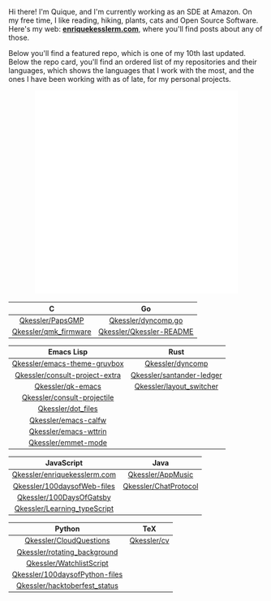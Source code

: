 Hi there! I'm Quique, and I'm currently working as an SDE at Amazon. On my free time, I like reading, hiking, plants, cats and Open Source Software. Here's my web: [**enriquekesslerm.com**](https://enriquekesslerm.com), where you'll find posts about any of those.

Below you'll find a featured repo, which is one of my 10th last updated. Below the repo card, you'll find an ordered list of my repositories and their languages, which shows the languages that I work with the most, and the ones I have been working with as of late, for my personal projects.

<div align="center">
    <a href="https://github.com/Qkessler/consult-projectile">
        <img src="src/repo-card.svg" width="400" height="400" alt="Repo card which links to the Repo itself, in Github.">
    </a>
</div>

|  C  |  Go  |
| :--: | :--: |
| [Qkessler/PapsGMP](https://github.com/Qkessler/PapsGMP) |  [Qkessler/dyncomp.go](https://github.com/Qkessler/dyncomp.go)  |
| [Qkessler/qmk_firmware](https://github.com/Qkessler/qmk_firmware) |  [Qkessler/Qkessler-README](https://github.com/Qkessler/Qkessler-README)  |

|  Emacs Lisp  |  Rust  |
| :--: | :--: |
| [Qkessler/emacs-theme-gruvbox](https://github.com/Qkessler/emacs-theme-gruvbox) |  [Qkessler/dyncomp](https://github.com/Qkessler/dyncomp)  |
| [Qkessler/consult-project-extra](https://github.com/Qkessler/consult-project-extra) |  [Qkessler/santander-ledger](https://github.com/Qkessler/santander-ledger)  |
| [Qkessler/qk-emacs](https://github.com/Qkessler/qk-emacs) |  [Qkessler/layout_switcher](https://github.com/Qkessler/layout_switcher)  |
| [Qkessler/consult-projectile](https://github.com/Qkessler/consult-projectile) |  |
| [Qkessler/dot_files](https://github.com/Qkessler/dot_files) |  |
| [Qkessler/emacs-calfw](https://github.com/Qkessler/emacs-calfw) |  |
| [Qkessler/emacs-wttrin](https://github.com/Qkessler/emacs-wttrin) |  |
| [Qkessler/emmet-mode](https://github.com/Qkessler/emmet-mode) |  |

|  JavaScript  |  Java  |
| :--: | :--: |
| [Qkessler/enriquekesslerm.com](https://github.com/Qkessler/enriquekesslerm.com) |  [Qkessler/AppMusic](https://github.com/Qkessler/AppMusic)  |
| [Qkessler/100daysofWeb-files](https://github.com/Qkessler/100daysofWeb-files) |  [Qkessler/ChatProtocol](https://github.com/Qkessler/ChatProtocol)  |
| [Qkessler/100DaysOfGatsby](https://github.com/Qkessler/100DaysOfGatsby) |  |
| [Qkessler/Learning_typeScript](https://github.com/Qkessler/Learning_typeScript) |  |

|  Python  |  TeX  |
| :--: | :--: |
| [Qkessler/CloudQuestions](https://github.com/Qkessler/CloudQuestions) |  [Qkessler/cv](https://github.com/Qkessler/cv)  |
| [Qkessler/rotating_background](https://github.com/Qkessler/rotating_background) |  |
| [Qkessler/WatchlistScript](https://github.com/Qkessler/WatchlistScript) |  |
| [Qkessler/100daysofPython-files](https://github.com/Qkessler/100daysofPython-files) |  |
| [Qkessler/hacktoberfest_status](https://github.com/Qkessler/hacktoberfest_status) |  |
